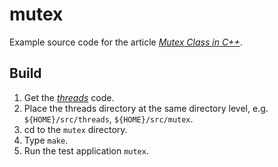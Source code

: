 # mutex

Example source code for the article [_Mutex Class in C++_](http://vichargrave.com/mutex-class-in-c/).

## Build

1. Get the [_threads_](https://github.com/vichargrave/threads.git) code.
2. Place the threads directory at the same directory level, e.g. `${HOME}/src/threads`, `${HOME}/src/mutex`.
3. cd to the `mutex` directory.
4. Type `make`.
5. Run the test application `mutex`.
